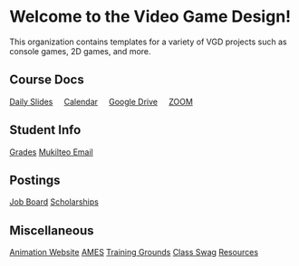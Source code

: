 # Welcome to the Video Game Design!

This organization contains templates for a variety of VGD projects such as console games, 2D games, and more.

## Course Docs

[Daily Slides]() &nbsp;&nbsp;&nbsp;
[Calendar]() &nbsp;&nbsp;&nbsp;
[Google Drive](https://drive.google.com/drive/folders/1JLJOiYi6H8KVVI7T1DeuK21Kl3Sjkufd?usp=sharing) &nbsp;&nbsp;&nbsp;
[ZOOM]() &nbsp;&nbsp;&nbsp;

## Student Info

[Grades]()
[Mukilteo Email]()

## Postings

[Job Board]()
[Scholarships]()

## Miscellaneous

[Animation Website](https://sites.google.com/view/anisisc)
[AMES]()
[Training Grounds]()
[Class Swag]()
[Resources]()
